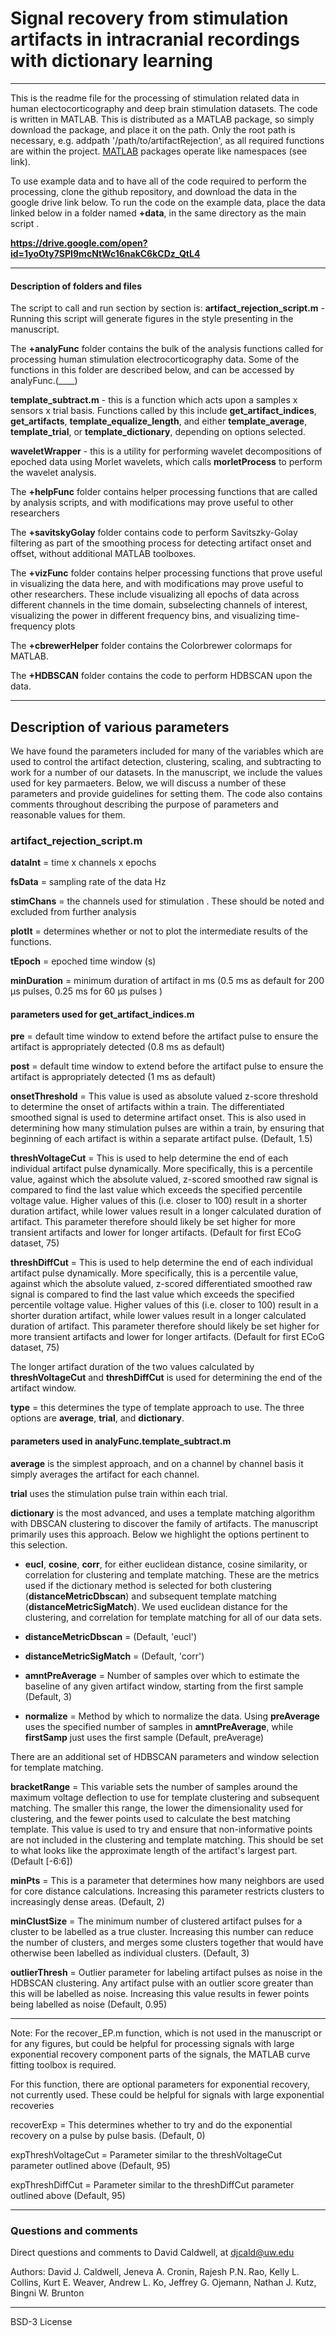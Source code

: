 # Signal recovery from stimulation artifacts in intracranial recordings with dictionary learning
---
This is the readme file for the processing of stimulation related data in human electocorticography and deep brain stimulation datasets. The code is written in MATLAB. This is distributed as a MATLAB package, so simply download the package, and place it on the path. Only the root path is necessary, e.g. addpath '/path/to/artifactRejection', as all required functions are within the project. [MATLAB](https://www.mathworks.com/help/matlab/matlab_oop/scoping-classes-with-packages.html "MATLAB Packages") packages operate like namespaces (see link).

To use example data and to have all of the code required to perform the processing, clone the github repository, and download the data in the google drive link below. To run the code on the example data, place the data linked below in a folder named **+data**, in the same directory as the main script .

**https://drive.google.com/open?id=1yoOty7SPI9mcNtWc16nakC6kCDz_QtL4**

---
#### Description of folders and files

The script to call and run section by section is:
**artifact_rejection_script.m** - Running this script will generate figures in the style presenting in the manuscript.

The **+analyFunc** folder contains the bulk of the analysis functions called for processing human stimulation electrocorticography data. Some of the functions in this folder are described below, and can be accessed by analyFunc.(____)

 **template_subtract.m** - this is a function which acts upon a samples x sensors x trial basis. Functions called by this include **get_artifact_indices**, **get_artifacts**, **template_equalize_length**, and either **template_average**, **template_trial**, or **template_dictionary**, depending on options selected.

**waveletWrapper** - this is a utility for performing wavelet decompositions of epoched data using Morlet wavelets, which calls **morletProcess** to perform the wavelet analysis.

The **+helpFunc** folder contains helper processing functions that are called by analysis scripts, and with modifications may prove useful to other researchers

The **+savitskyGolay** folder contains code to perform Savitszky-Golay filtering as part of the smoothing process for detecting artifact onset and offset, without additional MATLAB toolboxes.

The **+vizFunc** folder contains helper processing functions that prove useful in visualizing the data here, and with modifications may prove useful to other researchers. These include visualizing all epochs of data across different channels in the time domain, subselecting channels of interest, visualizing the power in different frequency bins, and visualizing time-frequency plots

The **+cbrewerHelper** folder contains the Colorbrewer colormaps for MATLAB.

The **+HDBSCAN** folder contains the code to perform HDBSCAN upon the data.

---

## Description of various parameters

We have found the parameters included for many of the variables which are used to control the artifact detection, clustering, scaling, and subtracting to work for a number of our datasets. In the manuscript, we include the values used for key parmaeters. Below, we will discuss a number of these parameters and provide guidelines for setting them. The code also contains comments throughout describing the purpose of parameters and reasonable values for them.

### artifact_rejection_script.m
**dataInt** = time x channels x epochs

**fsData** = sampling rate of the data Hz

**stimChans** = the channels used for stimulation . These should be noted and excluded from further analysis

**plotIt** = determines whether or not to plot the intermediate results of the functions.

**tEpoch** = epoched time window (s)

 **minDuration** = minimum duration of artifact in ms (0.5 ms as default for 200 &mu;s pulses, 0.25 ms for 60 &mu;s pulses )
#### parameters used for get_artifact_indices.m
 **pre** = default time window to extend before the artifact pulse to ensure the artifact is appropriately detected (0.8 ms as default)

 **post** = default time window to extend before the artifact pulse to ensure the artifact is appropriately detected (1 ms as default)

 **onsetThreshold** = This value is used as absolute valued z-score threshold to determine the onset of artifacts within a train. The differentiated smoothed signal is used to determine artifact onset. This is also used in determining how many stimulation pulses are within a train, by ensuring that beginning of each artifact is within a separate artifact pulse.   (Default, 1.5)

 **threshVoltageCut** = This is used to help determine the end of each individual artifact pulse dynamically. More specifically, this is a percentile value, against which the absolute valued, z-scored smoothed raw signal is compared to find the last value which exceeds the specified percentile voltage value. Higher values of this (i.e. closer to 100) result in a shorter duration artifact, while lower values result in a longer calculated duration of artifact. This parameter therefore should likely be set higher for more transient artifacts and lower for longer artifacts. (Default for first ECoG dataset, 75)

 **threshDiffCut** = This is used to help determine the end of each individual artifact pulse dynamically. More specifically, this is a percentile value, against which the absolute valued, z-scored differentiated smoothed raw signal is compared to find the last value which exceeds the specified percentile voltage value. Higher values of this (i.e. closer to 100) result in a shorter duration artifact, while lower values result in a longer calculated duration of artifact. This parameter therefore should likely be set higher for more transient artifacts and lower for longer artifacts. (Default for first ECoG dataset, 75)

 The longer artifact duration of the two values calculated by **threshVoltageCut** and **threshDiffCut** is used for determining the end of the artifact window.

**type** = this determines the type of template approach to use. The three options are **average**, **trial**, and **dictionary**.

#### parameters used in **analyFunc.template_subtract.m**

**average** is the simplest approach, and on a channel by channel basis it simply averages the artifact for each channel.

**trial** uses the stimulation pulse train within each trial.

**dictionary** is the most advanced, and uses a template matching algorithm with DBSCAN clustering to discover the family of artifacts. The manuscript primarily uses this approach. Below we highlight the options pertinent to this selection.

+ **eucl**, **cosine**, **corr**, for either euclidean distance, cosine similarity, or correlation for clustering and template matching. These are the metrics used if the dictionary method is selected for both clustering (**distanceMetricDbscan**) and subsequent template matching (**distanceMetricSigMatch**). We used euclidean distance for the clustering, and correlation for template matching for all of our data sets.

+ **distanceMetricDbscan** = (Default, 'eucl')
+ **distanceMetricSigMatch** = (Default, 'corr')
+ **amntPreAverage** = Number of samples over which to estimate the baseline of any given artifact window, starting from the first sample (Default, 3)
+ **normalize** = Method by which to normalize the data. Using **preAverage** uses the specified number of samples in **amntPreAverage**, while **firstSamp** just uses the first sample (Default, preAverage)

There are an additional set of HDBSCAN parameters and window selection for template matching.

**bracketRange** = This variable sets the number of samples around the maximum voltage deflection to use for template clustering and subsequent matching. The smaller this range, the lower the dimensionality used for clustering, and the fewer points used to calculate the best matching template. This value is used to try and ensure that non-informative points are not included in the clustering and template matching. This should be set to what looks like the approximate length of the artifact's largest part. (Default [-6:6])

**minPts** = This is a parameter that determines how many neighbors are used for core distance calculations. Increasing this parameter restricts clusters to increasingly dense areas. (Default, 2)

**minClustSize** = The minimum number of clustered artifact pulses for a cluster to be labelled as a true cluster. Increasing this number can reduce the number of clusters, and merges some clusters together that would have otherwise been labelled as individual clusters.   (Default, 3)

**outlierThresh** = Outlier parameter for labeling artifact pulses as noise in the HDBSCAN clustering. Any artifact pulse with an outlier score greater than this will be labelled as noise. Increasing this value results in fewer points being labelled as noise (Default, 0.95)



---

Note: For the recover_EP.m function, which is not used in the manuscript or for any figures, but could be helpful for processing signals with large exponential recovery component parts of the signals, the MATLAB curve fitting toolbox is required.

For this function, there are optional parameters for exponential recovery, not currently used. These could be helpful for signals with large exponential recoveries

recoverExp = This determines whether to try and do the exponential recovery on a pulse by pulse basis. (Default, 0)

expThreshVoltageCut = Parameter similar to the threshVoltageCut parameter outlined above (Default, 95)

expThreshDiffCut = Parameter similar to the threshDiffCut parameter outlined above (Default, 95)

---
### Questions and comments

Direct questions and comments to David Caldwell, at djcald@uw.edu

Authors: David J. Caldwell, Jeneva A. Cronin, Rajesh P.N. Rao, Kelly L. Collins, Kurt E. Weaver, Andrew L. Ko, Jeffrey G. Ojemann, Nathan J. Kutz, Bingni W. Brunton

___

BSD-3 License
